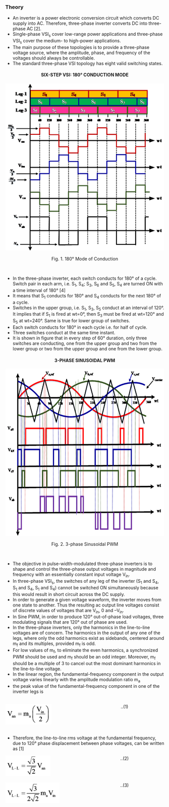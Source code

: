 ### Theory

- An inverter is a power electronic conversion circuit which converts DC supply into AC. Therefore, three-phase inverter converts DC into three-phase AC [2].
- Single-phase VSI<sub>s</sub> cover low-range power applications and three-phase VSI<sub>s</sub> cover the medium- to high-power applications.
- The main purpose of these topologies is to provide a three-phase voltage source, where the amplitude, phase, and frequency of the voltages should always be controllable.
- The standard three-phase VSI topology has eight valid switching states.


<center>
  
#### SIX-STEP VSI: 180&#176; CONDUCTION MODE<br>

  <img src="images/th1.png" height="530px">
  
Fig. 1.  180&#176; Mode of Conduction

</center>
<br>


- In the three-phase inverter, each switch conducts for 180&#176; of a cycle. Switch pair in each arm, i.e. S<sub>1</sub>, S<sub>4</sub>; S<sub>3</sub>, S<sub>6</sub> and S<sub>5</sub>, S<sub>4</sub> are turned ON with a time interval of 180&#176; [4]
- It means that S<sub>1</sub> conducts for 180&#176; and S<sub>4</sub> conducts for the next 180&#176; of a cycle.
- Switches in the upper group, i.e. S<sub>1</sub>, S<sub>3</sub>, S<sub>5</sub> conduct at an interval of 120&#176;. It implies that if S<sub>1</sub> is fired at wt=0&#176;, then S<sub>3</sub> must be fired at wt=120&#176; and S<sub>5</sub> at wt=240&#176;. Same is true for lower group of switches.
- Each switch conducts for 180&#176; in each cycle i.e. for half of cycle.
- Three switches conduct at the same time instant.
- It is shown in figure that in every step of 60&#176; duration, only three switches are conducting, one from the upper group and two from the lower group or two from the upper group and one from the lower group.

<center>

#### 3-PHASE SINUSOIDAL PWM<br>

  <img src="images/th2.png" height="530px">
  
Fig. 2. 3-phase Sinusoidal PWM

</center>
<br>

- The objective in pulse-width-modulated three-phase inverters is to shape and control the three-phase output voltages in magnitude and frequency with an essentially constant input voltage V<sub>in</sub>.
- In three-phase VSI<sub>s</sub>, the switches of any leg of the inverter (S<sub>1</sub> and S<sub>4</sub>, S<sub>1</sub> and S<sub>4</sub>, S<sub>1</sub> and S<sub>4</sub>) cannot be switched ON simultaneously because this would result in short circuit across the DC supply.
- In order to generate a given voltage waveform, the inverter moves from one state to another. Thus the resulting ac output line voltages consist of discrete values of voltages that are V<sub>in</sub>, 0 and –V<sub>in</sub>.
- In Sine PWM, in order to produce 120&#176; out-of-phase load voltages, three modulating signals that are 120&#176; out of phase are used.
- In the three-phase inverters, only the harmonics in the line-to-line voltages are of concern. The harmonics in the output of any one of the legs, where only the odd harmonics exist as sidebands, centered around m<sub>f</sub>  and its multiples, provided m<sub>f</sub> is odd.
- For low values of m<sub>f</sub>, to eliminate the even harmonics, a synchronized PWM should be used and m<sub>f</sub> should be an odd integer. Moreover, m<sub>f</sub> should be a multiple of 3 to cancel out the most dominant harmonics in the line-to-line voltage.
- In the linear region, the fundamental-frequency component in the output voltage varies linearly with the amplitude modulation ratio m<sub>a</sub>
- the peak value of the fundamental-frequency component in one of the inverter legs is

<br>
<div style="float: left; width:50%;">
  <img src="images/th3.png" height="65px">
</div>
<div style="float: right; width:50%; text-align:center;">
    ..(1)
</div>
<br>

<div style="float: left; width:100%;"><br>
  
- Therefore, the line-to-line rms voltage at the fundamental frequency, due to 120&#176; phase displacement between phase voltages, can be written as [1]

</div>

<br>
<div style="float: left; width:50%;">
  <img src="images/th4.png" height="65px">
      </div>
<div style="float: right; width:50%; text-align:center;">
    ..(2)

</div>

<div style="float: left; width:100%;">
&nbsp;
</div>

<div style="float: left; width:50%;">
  <img src="images/th5.png" height="65px">
      </div>
<div style="float: right; width:50%; text-align:center;">
    ..(3)

</div>
</sub>
